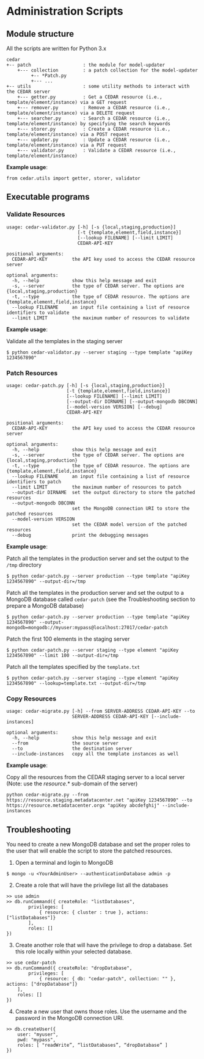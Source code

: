 # Administration Scripts

## Module structure

All the scripts are written for Python 3.x

```buildoutcfg
cedar
+-- patch                   : the module for model-updater
    +--- collection         : a patch collection for the model-updater
         +-- *Patch.py
         +--- ...
+-- utils                   : some utility methods to interact with the CEDAR server
    +--- getter.py          : Get a CEDAR resource (i.e., template/element/instance) via a GET request
    +--- remover.py         : Remove a CEDAR resource (i.e., template/element/instance) via a DELETE request
    +--- searcher.py        : Search a CEDAR resource (i.e., template/element/instance) by specifying the search keywords
    +--- storer.py          : Create a CEDAR resource (i.e., template/element/instance) via a POST request
    +--- updater.py         : Update a CEDAR resource (i.e., template/element/instance) via a PUT request
    +--- validator.py       : Validate a CEDAR resource (i.e., template/element/instance)
```

**Example usage**:
```
from cedar.utils import getter, storer, validator
```

## Executable programs

### Validate Resources

```buildoutcfg
usage: cedar-validator.py [-h] [-s {local,staging,production}]
                          [-t {template,element,field,instance}]
                          [--lookup FILENAME] [--limit LIMIT]
                          CEDAR-API-KEY

positional arguments:
  CEDAR-API-KEY         the API key used to access the CEDAR resource server

optional arguments:
  -h, --help            show this help message and exit
  -s, --server          the type of CEDAR server. The options are {local,staging,production}
  -t, --type            the type of CEDAR resource. The options are {template,element,field,instance}
  --lookup FILENAME     an input file containing a list of resource identifiers to validate
  --limit LIMIT         the maximum number of resources to validate
```

**Example usage**:

Validate all the templates in the staging server
```buildoutcfg
$ python cedar-validator.py --server staging --type template "apiKey 1234567890"
```

### Patch Resources

```buildoutcfg
usage: cedar-patch.py [-h] [-s {local,staging,production}]
                      [-t {template,element,field,instance}]
                      [--lookup FILENAME] [--limit LIMIT]
                      [--output-dir DIRNAME] [--output-mongodb DBCONN]
                      [--model-version VERSION] [--debug]
                      CEDAR-API-KEY

positional arguments:
  CEDAR-API-KEY         the API key used to access the CEDAR resource server

optional arguments:
  -h, --help            show this help message and exit
  -s, --server          the type of CEDAR server. The options are {local,staging,production}
  -t, --type            the type of CEDAR resource. The options are {template,element,field,instance}
  --lookup FILENAME     an input file containing a list of resource identifiers to patch
  --limit LIMIT         the maximum number of resources to patch
  --output-dir DIRNAME  set the output directory to store the patched resources
  --output-mongodb DBCONN
                        set the MongoDB connection URI to store the patched resources
  --model-version VERSION
                        set the CEDAR model version of the patched resources
  --debug               print the debugging messages
```

**Example usage**:

Patch all the templates in the production server and set the output to the `/tmp` directory
```buildoutcfg
$ python cedar-patch.py --server production --type template "apiKey 1234567890" --output-dir=/tmp
```

Patch all the templates in the production server and set the output to a MongoDB database called `cedar-patch` (see the Troubleshooting section to prepare a MongoDB database)
```buildoutcfg
$ python cedar-patch.py --server production --type template "apiKey 1234567890" --output-mongodb=mongodb://myuser:mypass@localhost:27017/cedar-patch
```

Patch the first 100 elements in the staging server
```buildoutcfg
$ python cedar-patch.py --server staging --type element "apiKey 1234567890" --limit 100 --output-dir=/tmp
```

Patch all the templates specified by the `template.txt`
```buildoutcfg
$ python cedar-patch.py --server staging --type element "apiKey 1234567890" --lookup=template.txt --output-dir=/tmp
```

### Copy Resources

```buildoutcfg
usage: cedar-migrate.py [-h] --from SERVER-ADDRESS CEDAR-API-KEY --to
                        SERVER-ADDRESS CEDAR-API-KEY [--include-instances]

optional arguments:
  -h, --help            show this help message and exit
  --from                the source server
  --to                  the destination server
  --include-instances   copy all the template instances as well
```

**Example usage**:

Copy all the resources from the CEDAR staging server to a local server (Note: use the *resource.** sub-domain of the server)
```buildoutcfg
python cedar-migrate.py --from https://resource.staging.metadatacenter.net "apiKey 1234567890" --to https://resource.metadatacenter.orgx "apiKey abcdefghij" --include-instances
```

## Troubleshooting

You need to create a new MongoDB database and set the proper roles to the user that will enable the script to store the patched resources.

1. Open a terminal and login to MongoDB
```buildoutcfg
$ mongo -u <YourAdminUser> --authenticationDatabase admin -p
```

2. Create a role that will have the privilege list all the databases
```buildoutcfg
>> use admin
>> db.runCommand({ createRole: "listDatabases",
     	privileges: [
            { resource: { cluster : true }, actions: ["listDatabases"]}
     	],
     	roles: []
})
```

3. Create another role that will have the privilege to drop a database. Set this role locally within your selected database.
```buildoutcfg
>> use cedar-patch
>> db.runCommand({ createRole: "dropDatabase",
        privileges: [
            { resource: { db: "cedar-patch", collection: "" }, actions: ["dropDatabase"]}
	],
	roles: []
})
```

4. Create a new user that owns those roles. Use the username and the password in the MongoDB connection URI.
```buildoutcfg
>> db.createUser({
   	user: "myuser",
  	pwd: "mypass",
   	roles: [ "readWrite”, “listDatabases”, “dropDatabase” ]
})
```
